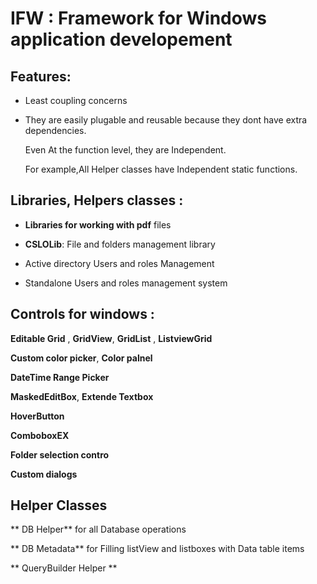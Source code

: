 # IFW : Framework for Windows application developement
## Features:
- Least coupling concerns 

- They are easily plugable and reusable because they dont have extra dependencies.

  Even At the function level, they are Independent. 
  
  For example,All Helper classes have Independent static functions.
  
## Libraries, Helpers classes :


- **Libraries for working with pdf** files 

- **CSLOLib**: File and folders management library

- Active directory Users and roles Management

- Standalone Users and roles management system


## Controls for windows  :

**Editable Grid** , **GridView**, **GridList** , **ListviewGrid**

**Custom color picker**, **Color palnel**

**DateTime Range Picker**

**MaskedEditBox**, **Extende Textbox**

**HoverButton**

**ComboboxEX**

**Folder selection contro**

**Custom dialogs**

## Helper Classes

** DB Helper** for all Database operations

** DB Metadata** for Filling listView and listboxes with Data table items

** QueryBuilder Helper **
